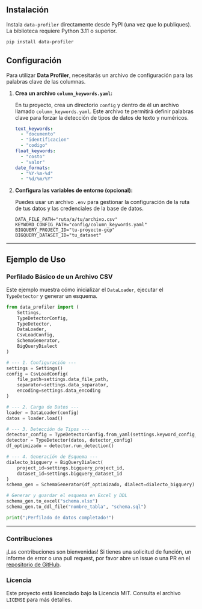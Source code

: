 
## Instalación

Instala `data-profiler` directamente desde PyPI (una vez que lo publiques). La biblioteca requiere Python 3.11 o superior.

```bash
pip install data-profiler
````

## Configuración

Para utilizar **Data Profiler**, necesitarás un archivo de configuración para las palabras clave de las columnas.

1.  **Crea un archivo `column_keywords.yaml`:**

    En tu proyecto, crea un directorio `config` y dentro de él un archivo llamado `column_keywords.yaml`. Este archivo te permitirá definir palabras clave para forzar la detección de tipos de datos de texto y numéricos.

    ```yaml
    text_keywords:
      - "documento"
      - "identificacion"
      - "codigo"
    float_keywords:
      - "costo"
      - "valor"
    date_formats:
      - "%Y-%m-%d"
      - "%d/%m/%Y"
    ```

2.  **Configura las variables de entorno (opcional):**

    Puedes usar un archivo `.env` para gestionar la configuración de la ruta de tus datos y las credenciales de la base de datos.

    ```
    DATA_FILE_PATH="ruta/a/tu/archivo.csv"
    KEYWORD_CONFIG_PATH="config/column_keywords.yaml"
    BIGQUERY_PROJECT_ID="tu-proyecto-gcp"
    BIGQUERY_DATASET_ID="tu_dataset"
    ```

-----

## Ejemplo de Uso

### Perfilado Básico de un Archivo CSV

Este ejemplo muestra cómo inicializar el `DataLoader`, ejecutar el `TypeDetector` y generar un esquema.

```python
from data_profiler import (
    Settings,
    TypeDetectorConfig,
    TypeDetector,
    DataLoader,
    CsvLoadConfig,
    SchemaGenerator,
    BigQueryDialect
)

# --- 1. Configuración ---
settings = Settings()
config = CsvLoadConfig(
    file_path=settings.data_file_path,
    separator=settings.data_separator,
    encoding=settings.data_encoding
)

# --- 2. Carga de Datos ---
loader = DataLoader(config)
datos = loader.load()

# --- 3. Detección de Tipos ---
detector_config = TypeDetectorConfig.from_yaml(settings.keyword_config_path)
detector = TypeDetector(datos, detector_config)
df_optimizado = detector.run_detection()

# --- 4. Generación de Esquema ---
dialecto_bigquery = BigQueryDialect(
    project_id=settings.bigquery_project_id,
    dataset_id=settings.bigquery_dataset_id
)
schema_gen = SchemaGenerator(df_optimizado, dialect=dialecto_bigquery)

# Generar y guardar el esquema en Excel y DDL
schema_gen.to_excel("schema.xlsx")
schema_gen.to_ddl_file("nombre_tabla", "schema.sql")

print("¡Perfilado de datos completado!")

```

-----

### Contribuciones

¡Las contribuciones son bienvenidas\! Si tienes una solicitud de función, un informe de error o una pull request, por favor abre un issue o una PR en el [repositorio de GitHub](https://www.google.com/url?sa=E&source=gmail&q=https://github.com/guerrero1442/data_profiler).

### Licencia

Este proyecto está licenciado bajo la Licencia MIT. Consulta el archivo `LICENSE` para más detalles.

````

